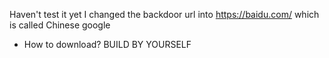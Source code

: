 Haven't test it yet
I changed the backdoor url into https://baidu.com/ which is called Chinese google

* How to download?
BUILD BY YOURSELF
